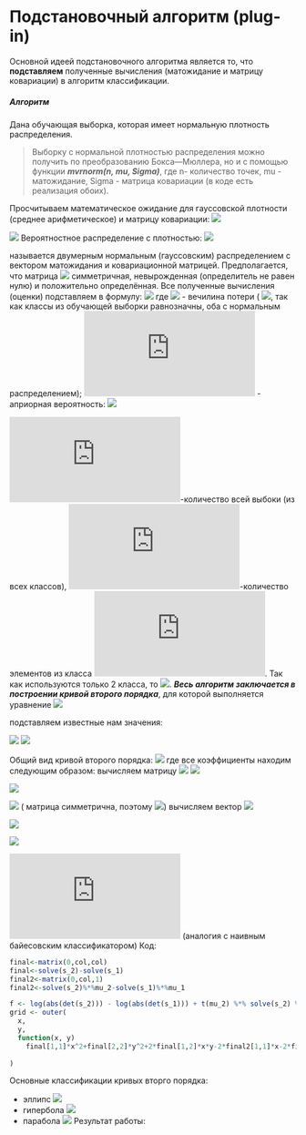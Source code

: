 # Подстановочный алгоритм (plug-in)
Основной идеей подстановочного алгоритма является то, что **подставляем** полученные вычисления (матожидание и матрицу ковариации) в алгоритм классификации. 
##### Алгоритм
Дана обучающая выборка, которая имеет нормальную плотность распределения. 
>Выборку с нормальной плотностью распределения можно получить по преобразованию Бокса—Мюллера, но и с помощью функции  ***mvrnorm(n, mu, Sigma)***, где  n- количество точек, mu - матожидание,  Sigma - матрица ковариации (в коде есть реализация обоих).

Просчитываем математическое ожидание для гауссовской плотности (среднее арифметическое) и матрицу ковариации:
![](https://latex.codecogs.com/gif.latex?\hat{\mu}=\frac{1}{m}\sum_{i=1}^{m}x_i)


![](https://latex.codecogs.com/gif.latex?\hat{\Sigma}=\frac{1}{m}\sum_{i=1}^{m}(x_i&space;-\hat{\mu&space;})(x_i&space;-\hat{\mu&space;})^T)
Вероятностное распределение с плотностью:
![](https://latex.codecogs.com/gif.latex?p(x)=N(x,\hat{\mu},\hat{\Sigma})=\frac{1}{2\pi&space;\sqrt{\left&space;|&space;\Sigma&space;\right&space;|}}e^{-\frac{1}{2}(x-\hat{\mu})^T\Sigma^{-1}(x-\hat{\mu})})

называется двумерным нормальным (гауссовским) распределением с вектором матожидания и ковариационной матрицей. Предполагается, что матрица ![](https://latex.codecogs.com/gif.latex?\hat{\Sigma})  симметричная, невырожденная (определитель не равен нулю) и положительно определённая.
Все полученные вычисления (оценки) подставляем в формулу:
![](https://latex.codecogs.com/gif.latex?a(x)=\arg&space;\max_{y\in&space;Y}\lambda_yP_yp_y(x))
где ![](https://latex.codecogs.com/gif.latex?\lambda) - вечилина потери ( ![](https://latex.codecogs.com/gif.latex?\lambda=1), так как классы из обучающей выборки равнозначны, оба с нормальным распределением); ![](https://latex.codecogs.com/gif.latex?P) - априорная вероятность:
![](https://latex.codecogs.com/gif.latex?P_y=\frac{l_y}{l})

![](https://latex.codecogs.com/gif.latex?l_y)-количество всей выбоки (из всех классов), ![](https://latex.codecogs.com/gif.latex?l)-количество элементов из класса ![](https://latex.codecogs.com/gif.latex?y). Так как используются только 2 класса, то ![](https://latex.codecogs.com/gif.latex?P=\frac{1}{2}=0.5).
***Весь алгоритм заключается в построении кривой второго порядка***, для которой выполняется уравнение 
![](https://latex.codecogs.com/gif.latex?\lambda_{green}P_{green}p_{green}(x)=\lambda_{black}P_{black}p_{black}(x))

подставляем известные нам значения:

![](https://latex.codecogs.com/gif.latex?0.5p_{green}(x)=0.5p_{black}(x))
![](https://latex.codecogs.com/gif.latex?0.5p_{green}(x)-0.5p_{black}(x)=0)

 Общий вид кривой второго порядка:
 ![](https://latex.codecogs.com/gif.latex?a_{11}x^2&plus;a_{22}y^2&plus;2a_{12}xy&plus;2a_{13}x&plus;2a_{23}y&plus;a_{33}=0)
 где все коэффициенты находим следующим образом:
 вычисляем матрицу ![](https://latex.codecogs.com/gif.latex?final=\hat{\Sigma&space;}^{-1}_{green}-\hat{\Sigma&space;}^{-1}_{black})
 ![](https://latex.codecogs.com/gif.latex?a_{11}=final[1,1]) 
 
 ![](https://latex.codecogs.com/gif.latex?a_{22}=final[2,2]) 
 
 ![](https://latex.codecogs.com/gif.latex?a_{12}=final[1,2])  ( матрица симметрична, поэтому ![](https://latex.codecogs.com/gif.latex?final[1,2]=final[2,1]))
 вычисляем вектор ![](https://latex.codecogs.com/gif.latex?final2=\hat{\Sigma&space;}^{-1}_{green}\hat{\mu}_{green}-\hat{\Sigma&space;}^{-1}_{black}\hat{\mu}_{black})
 
![](https://latex.codecogs.com/gif.latex?a_{13}=final2[1])
 
![](https://latex.codecogs.com/gif.latex?a_{23}=-final2[2])

![](https://latex.codecogs.com/gif.latex?a_%7B33%7D%3Dln%28abs%28%5Cleft%20%7C%20%5CSigma_%7Bgreen%7D%20%5Cright%20%7C%29%29%20&plus;%20%5Chat%7B%5Cmu%20%7D%5ET_%7Bgreen%7D%5CSigma_%7Bgreen%7D%5E%7B-1%7D%5Chat%7B%5Cmu%20%7D_%7Bgreen%7D-%20%28ln%28abs%28%5Cleft%20%7C%20%5CSigma_%7Bblack%7D%20%5Cright%20%7C%29%29%20&plus;%20%5Chat%7B%5Cmu%20%7D%5ET_%7Bblack%7D%5CSigma_%7Bblack%7D%5E%7B-1%7D%5Chat%7B%5Cmu%20%7D_%7Bblack%7D%29)
(аналогия с наивным байесовским классификатором)
Код:
```R
final<-matrix(0,col,col)
final<-solve(s_2)-solve(s_1)
final2<-matrix(0,col,1)
final2<-solve(s_2)%*%mu_2-solve(s_1)%*%mu_1

f <- log(abs(det(s_2))) - log(abs(det(s_1))) + t(mu_2) %*% solve(s_2) %*% mu_2 - t(mu_1) %*% solve(s_1) %*% mu_1
grid <- outer(
  x,
  y,
  function(x, y) 
    final[1,1]*x^2+final[2,2]*y^2+2*final[1,2]*x*y-2*final2[1,1]*x-2*final2[2,1]*y+f[1]
  
)
```
Основные классификации кривых вторго порядка:
- эллипс 
![](https://latex.codecogs.com/gif.latex?a_{11}a_{22}-a_{12}^2>0)
- гипербола
![](https://latex.codecogs.com/gif.latex?a_{11}a_{22}-a_{12}^2<0)
- парабола
![](https://latex.codecogs.com/gif.latex?a_{11}a_{22}-a_{12}^2=0)
 Результат работы:

 